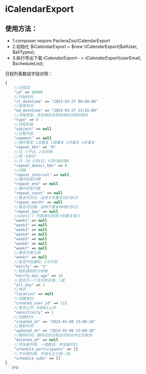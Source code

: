 # iCalendarExport

## 使用方法：
- 1.composer require PacteraZss/iCalendarExport
- 2.初始化 $iCalendarExport = $new \iCalendarExport($allUser, $allTypes);
- 3.执行导出下载 $iCalendarExport->iCalendarExport($userEmail, $scheduleList);

日程列表数组字段对照：
```php
{
    //日程ID
    "id" => 60000
    //开始时间
    "st_datetime" => "2023-03-27 00:00:00"
    //结束时间
    "ed_datetime" => "2023-03-27 23:55:00"
    //日程类型，会将类型名称前缀到日程标题前
    "type" => 9
    //日程标题
    "subject" => null
    //日程内容
    "comment" => null
    //循环类型 1日重复 2周重复 3月重复 4年重复
    "repeat_kbn" => "0"
    //日：1平日，2日间隔
    //周：0即可
    //月：10 X月X日，X月X周的周X
    "repeat_detail_kbn" => 0
    //间隔
    "repeat_interval" => null
    //循环结束日期
    "repeat_end" => null
    //循环结束次数
    "repeat_count" => null
    //重复的月份，适用于年重复时X月X日
    "repeat_month" => null
    //重复的日期，适用于重复种地X月X日
    "repeat_day" => null
    //week1-7 代表周日至周六的重复周几
    "week1" => null
    "week2" => null
    "week3" => null
    "week4" => null
    "week5" => null
    "week6" => null
    "week7" => null
    //重复的第几周
    "weeks" => null
    //是否开启通知，1为开启
    "notify" => "1"
    //提前通知的分钟数
    "notify_min_ago" => 10
    //是否为一个全天的日程，1是
    "all_day" => 1
    //地点
    "location" => null
    //创建者ID
    "created_user_id" => 115
    //是否公开，0隐私1公开
    "sensitivity" => 1
    //创建时间
    "created_at" => "2023-03-08 13:00:18"
    //更新时间
    "updated_at" => "2023-03-08 13:00:18"
    //删除时间，删除后的日程会将状态导出为取消
    "deleted_at" => null
    //参加者列表，一维数组，参加者的ID
    "schedule_participants" => []
    //子日程列表，字段与主日程一致。
    "schedule_subs" => []
}
```php
